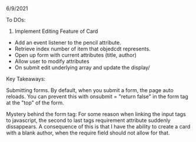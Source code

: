 6/9/2021

To DOs:
1. Implement Editing Feature of Card
- Add an event listener to the pencil attribute.
- Retrieve index number of item that objedcdt represents.
- Open up form with current attributes (title, author)
- Allow user to modify attributes
- On submit edit underlying array and update the display/

Key Takeaways:

Submitting forms. By default, when you submit a form, the page auto reloads. You can prevent this with onsubmit = "return false" in the form tag at the "top" of the form.

Mystery behind the form tag:
For some reason when linking the input tags to javascript, the second to last tags requirement attribute suddenly dissappears. A consequence of this is that I have the ability to create a card with a blank author, when the require field should not allow for that.